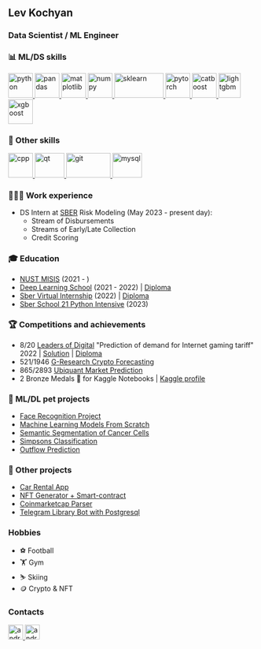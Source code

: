 ## Lev Kochyan
### Data Scientist / ML Engineer
</a>

### 📊 ML/DS skills
<p align="left"> 
  <a href="https://www.python.org" target="_blank"> 
    <img src="https://upload.wikimedia.org/wikipedia/commons/thumb/c/c3/Python-logo-notext.svg/1869px-Python-logo-notext.svg.png" alt="python" width="50" height="50"/>
  </a>
  
  <a href="https://pandas.pydata.org/" target="_blank"> 
    <img src="https://upload.wikimedia.org/wikipedia/commons/thumb/2/22/Pandas_mark.svg/411px-Pandas_mark.svg.png" alt="pandas" width="50" height="50"/>
  </a>
  
  <a href="https://matplotlib.org/" target="_blank"> 
    <img src="https://matplotlib.org/_static/images/documentation.svg" alt="matplotlib" width="50" height="50"/>
  </a>
  
  <a href="https://numpy.org/" target="_blank"> 
   <img src="https://user-images.githubusercontent.com/67586773/105040771-43887300-5a88-11eb-9f01-bee100b9ef22.png" alt="numpy" width="50" height="50"/>
  </a>
  
  <a href="https://scikit-learn.org/stable/" target="_blank"> 
    <img src="https://upload.wikimedia.org/wikipedia/commons/thumb/0/05/Scikit_learn_logo_small.svg/223px-Scikit_learn_logo_small.svg.png" alt="sklearn" width="100" height="50"/>
  </a>
  
  <a href="https://pytorch.org/" target="_blank"> 
    <img src="https://pytorch.org/assets/images/pytorch-logo.png" alt="pytorch" width="50" height="50"/>
  </a>
  
  <a href="https://catboost.ai/" target="_blank"> 
    <img src="https://upload.wikimedia.org/wikipedia/commons/thumb/c/cc/CatBoostLogo.png/120px-CatBoostLogo.png" alt="catboost" width="50" height="50"/>
  </a>
  
  <a href="https://lightgbm.readthedocs.io/en/v3.3.2/" target="_blank"> 
    <img src="https://user-images.githubusercontent.com/7608904/90947747-e2d40c00-e3fd-11ea-9472-fc79e1a20bd9.png" alt="lightgbm" width="45" height="50"/>
  </a>
  
  <a href="https://xgboost.readthedocs.io/en/stable/" target="_blank"> 
    <img src="https://img.stackshare.io/service/9899/thumb_retina_xgboost400.png" alt="xgboost" width="50" height="50"/>
  </a>
  
</p>
  
### 🔧 Other skills
<p>
  <a href="https://isocpp.org/" target="_blank"> 
    <img src="https://upload.wikimedia.org/wikipedia/commons/thumb/1/18/ISO_C%2B%2B_Logo.svg/107px-ISO_C%2B%2B_Logo.svg.png" alt="cpp" width="50" height="50"/>
  </a>
  
  <a href="https://www.qt.io/" target="_blank"> 
    <img src="https://upload.wikimedia.org/wikipedia/commons/thumb/0/0b/Qt_logo_2016.svg/164px-Qt_logo_2016.svg.png" alt="qt" width="60" height="50"/>
  </a>
  
  <a href="https://git-scm.com/" target="_blank"> 
    <img src="https://upload.wikimedia.org/wikipedia/commons/thumb/e/e0/Git-logo.svg/288px-Git-logo.svg.png" alt="git" width="90" height="50"/>
  </a>
  
  <a href="https://www.mysql.com/" target="_blank"> 
    <img src="https://upload.wikimedia.org/wikipedia/ru/thumb/d/d3/Mysql.png/233px-Mysql.png" alt="mysql" width="60" height="50"/>
  </a>

### 👨🏻‍💻 Work experience
* DS Intern at [SBER](https://www.sberbank.ru) Risk Modeling (May 2023 - present day):
  - Stream of Disbursements
  - Streams of Early/Late Collection
  - Credit Scoring

### 🎓 Education

* [NUST MISIS](https://misis.ru) (2021 - )
* [Deep Learning School](https://dls.samcs.ru/) (2021 - 2022) | [Diploma](https://drive.google.com/file/d/1Ru6VRlJSXV4j530yw1Y-IlVPEVgy9ya_/view?usp=share_link)
* [Sber Virtual Internship](https://1.studre.ru/sber-datascience) (2022) | [Diploma](https://drive.google.com/file/d/1AK1z54B7eEiFN7PQjrg4XVMguLXhY7kv/view?usp=share_link)
* [Sber School 21 Python Intensive](https://21-school.ru/) (2023)

### 🏆 Competitions and achievements
* 8/20 [Leaders of Digital](https://hacks-ai.ru/) "Prediction of demand for Internet gaming tariff" 2022 | [Solution](https://github.com/shhesterka04/running_pandas) | [Diploma](https://drive.google.com/file/d/17tHURIObQ6SWk5GLVx0133ARUHalEPVm/view?usp=share_link)
* 521/1946 [G-Research Crypto Forecasting](https://www.kaggle.com/competitions/g-research-crypto-forecasting)
* 865/2893 [Ubiquant Market Prediction](https://www.kaggle.com/competitions/ubiquant-market-prediction)
* 2 Bronze Medals 🥉 for Kaggle Notebooks | [Kaggle profile](https://www.kaggle.com/kochyanlev)

### 🐶 ML/DL pet projects
* [Face Recognition Project](https://github.com/KochyanLV/Face-Recognition-Project/blob/main/project_face_recognition.ipynb)
* [Machine Learning Models From Scratch](https://github.com/KochyanLV/Machine-Learning-Models)
* [Semantic Segmentation of Cancer Cells](https://github.com/KochyanLV/semantic-segmentation/blob/main/semantic-segmentation.ipynb)
* [Simpsons Classification](https://github.com/KochyanLV/simpsons_classification/blob/main/simpsons-classification.ipynb)
* [Outflow Prediction](https://github.com/KochyanLV/outflow-prediction/blob/main/outflow-prediction.ipynb)

### 🧮 Other projects
* [Car Rental App](https://github.com/KochyanLV/car-rental-app)
* [NFT Generator + Smart-contract](https://github.com/KochyanLV/NFT)
* [Coinmarketcap Parser](https://github.com/KochyanLV/cmc-parser)
* [Telegram Library Bot with Postgresql](https://github.com/KochyanLV/Telegram-Library-Bot)

### Hobbies
* ⚽ Football
* 🏋️ Gym
* ⛷️ Skiing
* 🪙 Crypto & NFT

### Contacts
<p align="left"> 
  <a href="https://t.me/kochyanlv" target="_blank"> 
    <img src="https://upload.wikimedia.org/wikipedia/commons/thumb/8/82/Telegram_logo.svg/1024px-Telegram_logo.svg.png" alt="android" width="30" height="30"/> 
  </a>
  <a href="https://www.instagram.com/kochyanl/" target="_blank"> 
    <img src="https://upload.wikimedia.org/wikipedia/commons/thumb/e/e7/Instagram_logo_2016.svg/800px-Instagram_logo_2016.svg.png" alt="android" width="30" height="30"/> 
  </a>
</p>
